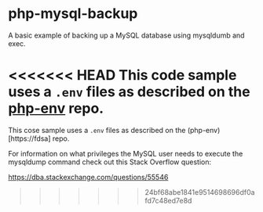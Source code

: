 # php-mysql-backup

A basic example of backing up a MySQL database using mysqldumb and exec.

<<<<<<< HEAD
This code sample uses a ```.env``` files as described on the [php-env](https://github.com/codeadamca/php-env) repo. 
=======
This cose sample uses a ```.env``` files as described on the (php-env)[https://fdsa] repo. 

For information on what privileges the MySQL user needs to execute the mysqldump command check out this Stack Overflow question:

https://dba.stackexchange.com/questions/55546
>>>>>>> 24bf68abe1841e9514698696df0afd7c48ed7e8d

